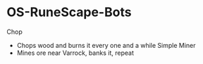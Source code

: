 # OS-RuneScape-Bots
Chop 
- Chops wood and burns it every one and a while
Simple Miner
- Mines ore near Varrock, banks it, repeat
